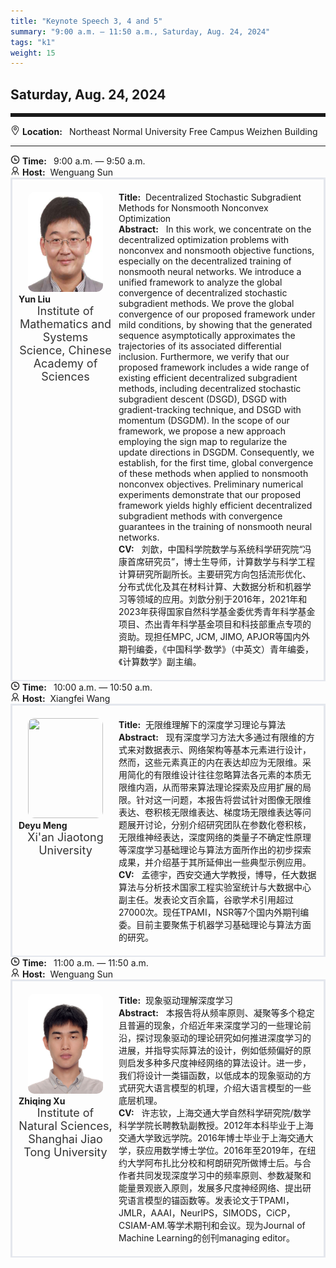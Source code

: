 ```yaml
---
title: "Keynote Speech 3, 4 and 5"
summary: "9:00 a.m. — 11:50 a.m., Saturday, Aug. 24, 2024"
tags: "k1"
weight: 15
---
```


Saturday, Aug. 24, 2024
------


<hr style="border: 0; border-top: 5px solid;">

<!-- <div class="tip">
    <img class="icon" src="/static/images/mdy.jpg" />
    SessionKenote Speech: <span class="font-bold" style="font-size:120%">Optimal Transport in Machine Learning</span>
</div> -->

<div class="tip">
    <img class="icon" src="/icon/didian.png" />
    <b>Location: </b>&nbsp;
    Northeast Normal University Free Campus Weizhen Building
</div>

________________________________________

<div class="tip">
    <img class="icon" src="/icon/shizhong.png" />
    <b>Time: </b>&nbsp;
    9:00 a.m. — 9:50 a.m.
</div>

<div class="tip">
    <img class="icon" src="/icon/lingdao.png" />
    <b>Host:</b>&nbsp;
    Wenguang Sun
</div>

<div class="row">
    <div class="left">
        <img src="/images/liuyun.jpg" class="avatar" />
        <div class="font-small font-bold">
            Yun Liu
        </div>
        <div class="institute">
            Institute of Mathematics and Systems Science, Chinese Academy of Sciences
        </div>
    </div>
    <div class="right">
        <div class="font-small">
            <b>Title:</b>&nbsp;
            Decentralized Stochastic Subgradient Methods for Nonsmooth Nonconvex Optimization
        </div>
        <div class="content font-small">
            <b>Abstract:</b> &nbsp;
            In this work, we concentrate on the decentralized optimization problems with nonconvex and nonsmooth objective functions, especially on the decentralized training of nonsmooth neural networks. We introduce a unified framework to analyze the global convergence of decentralized stochastic subgradient methods. We prove the global convergence of our proposed framework under mild conditions, by showing that the generated sequence asymptotically approximates the trajectories of its associated differential inclusion. Furthermore, we verify that our proposed framework includes a wide range of existing efficient decentralized subgradient methods, including decentralized stochastic subgradient descent (DSGD), DSGD with gradient-tracking technique, and DSGD with momentum (DSGDM). In the scope of our framework, we propose a new approach employing the sign map to regularize the update directions in DSGDM. Consequently, we establish, for the first time, global convergence of these methods when applied to nonsmooth nonconvex objectives. Preliminary numerical experiments demonstrate that our proposed framework yields highly efficient decentralized subgradient methods with convergence guarantees in the training of nonsmooth neural networks.
        </div>
        <div class="content font-small">
            <b>CV:</b> &nbsp;
            刘歆，中国科学院数学与系统科学研究院“冯康首席研究员”，博士生导师，计算数学与科学工程计算研究所副所长。主要研究方向包括流形优化、分布式优化及其在材料计算、大数据分析和机器学习等领域的应用。刘歆分别于2016年，2021年和2023年获得国家自然科学基金委优秀青年科学基金项目、杰出青年科学基金项目和科技部重点专项的资助。现担任MPC, JCM, JIMO, APJOR等国内外期刊编委，《中国科学·数学》（中英文）青年编委，《计算数学》副主编。
        </div>
    </div>
</div>


<div class="tip">
    <img class="icon" src="/icon/shizhong.png" />
    <b>Time: </b>&nbsp;
    10:00 a.m. — 10:50 a.m.
</div>

<div class="tip">
    <img class="icon" src="/icon/lingdao.png" />
    <b>Host:</b>&nbsp;
    Xiangfei Wang
</div>

<div class="row">
    <div class="left">
        <img src="/images/mdy.jpg" class="avatar" />
        <div class="font-small font-bold">
            Deyu Meng
        </div>
        <div class="institute">
            Xi'an Jiaotong University
        </div>
    </div>
    <div class="right">
        <div class="font-small">
            <b>Title:</b>&nbsp;
            无限维理解下的深度学习理论与算法
        </div>
        <div class="content font-small">
            <b>Abstract:</b> &nbsp;
            现有深度学习方法大多通过有限维的方式来对数据表示、网络架构等基本元素进行设计，然而，这些元素真正的内在表达却应为无限维。采用简化的有限维设计往往忽略算法各元素的本质无限维内涵，从而带来算法理论探索及应用扩展的局限。针对这一问题，本报告将尝试针对图像无限维表达、卷积核无限维表达、梯度场无限维表达等问题展开讨论，分别介绍研究团队在参数化卷积核，无限维神经表达，深度网络的类量子不确定性原理等深度学习基础理论与算法方面所作出的初步探索成果，并介绍基于其所延伸出一些典型示例应用。
        </div>
        <div class="content font-small">
            <b>CV:</b> &nbsp;
            孟德宇，西安交通大学教授，博导，任大数据算法与分析技术国家工程实验室统计与大数据中心副主任。发表论文百余篇，谷歌学术引用超过27000次。现任TPAMI，NSR等7个国内外期刊编委。目前主要聚焦于机器学习基础理论与算法方面的研究。
        </div>
    </div>
</div>


<div class="tip">
    <img class="icon" src="/icon/shizhong.png" />
    <b>Time: </b>&nbsp;
    11:00 a.m. — 11:50 a.m.
</div>

<div class="tip">
    <img class="icon" src="/icon/lingdao.png" />
    <b>Host:</b>&nbsp;
    Wenguang Sun
</div>

<div class="row">
    <div class="left">
        <img src="/images/xzq.jpg" class="avatar" />
        <div class="font-small font-bold">
            Zhiqing Xu
        </div>
        <div class="institute">
            Institute of Natural Sciences, Shanghai Jiao Tong University
        </div>
    </div>
    <div class="right">
        <div class="font-small">
            <b>Title:</b>&nbsp;
            现象驱动理解深度学习
        </div>
        <div class="content font-small">
            <b>Abstract:</b> &nbsp;
            本报告将从频率原则、凝聚等多个稳定且普遍的现象，介绍近年来深度学习的一些理论前沿，探讨现象驱动的理论研究如何推进深度学习的进展，并指导实际算法的设计，例如低频偏好的原则启发多种多尺度神经网络的算法设计。进一步，我们将设计一类锚函数，以低成本的现象驱动的方式研究大语言模型的机理，介绍大语言模型的一些底层机理。
        </div>
        <div class="content font-small">
            <b>CV:</b> &nbsp;
            许志钦，上海交通大学自然科学研究院/数学科学学院长聘教轨副教授。2012年本科毕业于上海交通大学致远学院。2016年博士毕业于上海交通大学，获应用数学博士学位。2016年至2019年，在纽约大学阿布扎比分校和柯朗研究所做博士后。与合作者共同发现深度学习中的频率原则、参数凝聚和能量景观嵌入原则，发展多尺度神经网络、提出研究语言模型的锚函数等。发表论文于TPAMI，JMLR，AAAI，NeurIPS，SIMODS，CiCP，CSIAM-AM.等学术期刊和会议。现为Journal of Machine Learning的创刊managing editor。
        </div>
    </div>
</div>

<style>

.tip{}

.icon {
    width: 15px;
}

.row {
    padding: 10px; 
    height: auto; 
    border-bottom-width: 2px; 
    border-style: solid; 
    border-color: #E4E7ED; 
    padding-bottom: 20px; 
    padding-top: 20px;
    display: flex; 
    text-align: justify;
}

.left {
    min-width: 150px !important;
    text-align: center;
}

.avatar {
    width: 120px;
    height: 160px;
    max-width: 100%;
    border-radius: 10px;
}

.right {
    margin-left: 10px; 
    max-width: 80%;
}


.font-small {
    /* font-size: 16px; */
    text-align: left;
}

.font-bold {
    font-weight: bold;
}

.institute {
    font-size: 18px;
    color: #333;
    margin-bottom: 10px;
}
</style>
